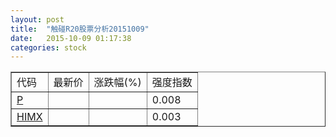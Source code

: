 ```yaml
---
layout: post
title:  "触碰R20股票分析20151009"
date:   2015-10-09 01:17:38
categories: stock
---
```

<script type="text/javascript">
var stockList = []
stockList.push('gb_p');
stockList.push('gb_himx');
</script>

<table border="1">
 <tr>
 <td>代码</td>
  <td>最新价</td>
  <td>涨跌幅(%)</td>
 <td>强度指数</td>
</tr>
  <tr id="p"><td><a href="http://stock.finance.sina.com.cn/usstock/quotes/P.html" target="_blank">P</a></td><td></td><td></td><td>0.008</td></tr>
  <tr id="himx"><td><a href="http://stock.finance.sina.com.cn/usstock/quotes/HIMX.html" target="_blank">HIMX</a></td><td></td><td></td><td>0.003</td></tr>
</table>
